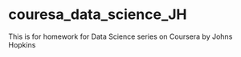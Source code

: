 # couresa_data_science_JH
This is for homework for Data Science series on Coursera by Johns Hopkins
